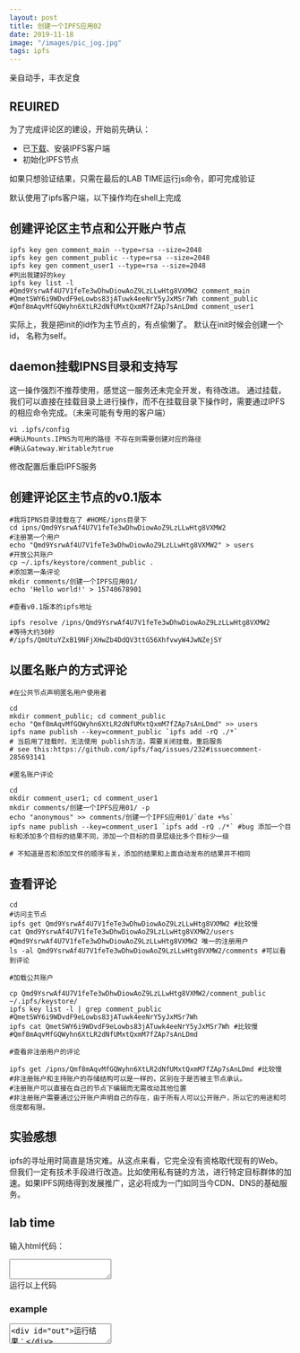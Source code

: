 ```yaml
---
layout: post
title: 创建一个IPFS应用02
date: 2019-11-18
image: "/images/pic_jog.jpg"
tags: ipfs
---
```


亲自动手，丰衣足食

## REUIRED
为了完成评论区的建设，开始前先确认：
- 已[下载](https://dist.ipfs.io/#go-ipfs)、安装IPFS客户端
- 初始化IPFS节点

如果只想验证结果，只需在最后的LAB TIME运行js命令，即可完成验证

默认使用了ipfs客户端，以下操作均在shell上完成

## 创建评论区主节点和公开账户节点

```shell script
ipfs key gen comment_main --type=rsa --size=2048
ipfs key gen comment_public --type=rsa --size=2048
ipfs key gen comment_user1 --type=rsa --size=2048
#列出我建好的key
ipfs key list -l
#Qmd9YsrwAf4U7V1feTe3wDhwDiowAoZ9LzLLwHtg8VXMW2 comment_main   
#QmetSWY6i9WDvdF9eLowbs83jATuwk4eeNrY5yJxMSr7Wh comment_public 
#Qmf8mAqvMfGQWyhn6XtLR2dNfUMxtQxmM7fZAp7sAnLDmd comment_user1

```
实际上，我是把init的id作为主节点的，有点偷懒了。
默认在init时候会创建一个id， 名称为self。


## daemon挂载IPNS目录和支持写
这一操作强烈不推荐使用，感觉这一服务还未完全开发，有待改进。
通过挂载，我们可以直接在挂载目录上进行操作，而不在挂载目录下操作时，需要通过IPFS的相应命令完成。（未来可能有专用的客户端）
```shell script
vi .ipfs/config
#确认Mounts.IPNS为可用的路径 不存在则需要创建对应的路径
#确认Gateway.Writable为true
```
修改配置后重启IPFS服务

## 创建评论区主节点的v0.1版本

```shell script
#我将IPNS目录挂载在了 #HOME/ipns目录下
cd ipns/Qmd9YsrwAf4U7V1feTe3wDhwDiowAoZ9LzLLwHtg8VXMW2
#注册第一个用户
echo "Qmd9YsrwAf4U7V1feTe3wDhwDiowAoZ9LzLLwHtg8VXMW2" > users
#开放公共账户
cp ~/.ipfs/keystore/comment_public .
#添加第一条评论
mkdir comments/创建一个IPFS应用01/
echo 'Hello world!' > 15740678901

#查看v0.1版本的ipfs地址

ipfs resolve /ipns/Qmd9YsrwAf4U7V1feTe3wDhwDiowAoZ9LzLLwHtg8VXMW2  
#等待大约30秒
#/ipfs/QmUtuYZxB19NFjXHwZb4DdQV3ttG56XhfvwyW4JwNZejSY

```

## 以匿名账户的方式评论
```shell script
#在公共节点声明匿名用户使用者

cd  
mkdir comment_public; cd comment_public  
echo "Qmf8mAqvMfGQWyhn6XtLR2dNfUMxtQxmM7fZAp7sAnLDmd" >> users  
ipfs name publish --key=comment_public `ipfs add -rQ ./*`  
# 当启用了挂载时，无法使用 publish方法，需要关闭挂载，重启服务  
# see this:https://github.com/ipfs/faq/issues/232#issuecomment-285693141  

#匿名账户评论

cd  
mkdir comment_user1; cd comment_user1  
mkdir comments/创建一个IPFS应用01/ -p  
echo "anonymous" >> comments/创建一个IPFS应用01/`date +%s`  
ipfs name publish --key=comment_user1 `ipfs add -rQ ./*` #bug 添加一个目标和添加多个目标的结果不同，添加一个目标的目录层级比多个目标少一级  

# 不知道是否和添加文件的顺序有关，添加的结果和上面自动发布的结果并不相同
```

## 查看评论

```shell script
cd
#访问主节点
ipfs get Qmd9YsrwAf4U7V1feTe3wDhwDiowAoZ9LzLLwHtg8VXMW2 #比较慢  
cat Qmd9YsrwAf4U7V1feTe3wDhwDiowAoZ9LzLLwHtg8VXMW2/users #Qmd9YsrwAf4U7V1feTe3wDhwDiowAoZ9LzLLwHtg8VXMW2 唯一的注册用户  
ls -al Qmd9YsrwAf4U7V1feTe3wDhwDiowAoZ9LzLLwHtg8VXMW2/comments #可以看到评论  

#加载公共账户

cp Qmd9YsrwAf4U7V1feTe3wDhwDiowAoZ9LzLLwHtg8VXMW2/comment_public ~/.ipfs/keystore/  
ipfs key list -l | grep comment_public  #QmetSWY6i9WDvdF9eLowbs83jATuwk4eeNrY5yJxMSr7Wh  
ipfs cat QmetSWY6i9WDvdF9eLowbs83jATuwk4eeNrY5yJxMSr7Wh #比较慢 #Qmf8mAqvMfGQWyhn6XtLR2dNfUMxtQxmM7fZAp7sAnLDmd  

#查看非注册用户的评论

ipfs get /ipns/Qmf8mAqvMfGQWyhn6XtLR2dNfUMxtQxmM7fZAp7sAnLDmd #比较慢  
#非注册账户和主持账户的存储结构可以是一样的，区别在于是否被主节点承认。  
#注册账户可以直接在自己的节点下编辑而无需改动其他位置  
#非注册账户需要通过公开账户声明自己的存在，由于所有人可以公开账户，所以它的用途和可信度都有限。  

```

## 实验感想

ipfs的寻址用时简直是场灾难。从这点来看，它完全没有资格取代现有的Web。  
但我们一定有技术手段进行改造。比如使用私有链的方法，进行特定目标群体的加速。如果IPFS网络得到发展推广，这必将成为一门如同当今CDN、DNS的基础服务。

## lab time

输入html代码：
<script type="application/javascript">
(function() {
	window.onload = function() {
		const codeArea = document.getElementById("exp_in");
		const button = document.getElementById("exp_but");
		button.onclick = function() {
			const n = codeArea.value;
            const newWin = window.open("", "", "");
            newWin.opener = null
            newWin.document.write(n)
            newWin.document.close();
		}
		var codes = document.getElementsByClassName("code")
		Array.prototype.forEach.call(codes,function(code) {
		    code.onfocus = function() {
		      var codeArea = document.getElementById("exp_in");
		      codeArea.value = code.textContent
		    }
		})
	}
})()
</script>

<textarea id="exp_in"> 
</textarea>
<br>
<div class="button" id="exp_but">运行以上代码</div>

### example
<textarea class="code">
<div id="out">运行结果：</div>
<script src="https://cdn.jsdelivr.net/npm/ipfs/dist/index.js"></script>
<script type="text/javascript">
    document.addEventListener('DOMContentLoaded', async () => {
        const node = await Ipfs.create({ repo: 'ipfs-' + Math.random() })
        window.node = node
        //document.getElementById('out').innerHTML += "<br>" + sth
        //node.ls
        //node.cat
    })
</script>
</textarea>
